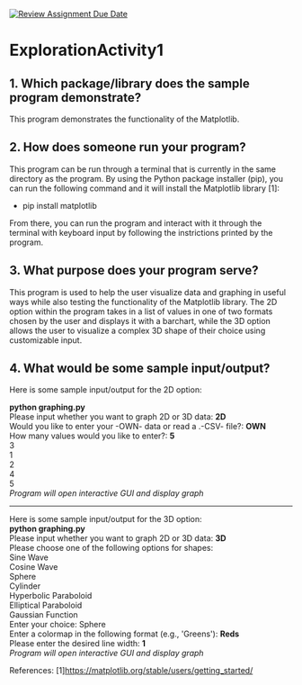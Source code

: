 [![Review Assignment Due Date](https://classroom.github.com/assets/deadline-readme-button-24ddc0f5d75046c5622901739e7c5dd533143b0c8e959d652212380cedb1ea36.svg)](https://classroom.github.com/a/oB7VDeFN)
# ExplorationActivity1
## 1. Which package/library does the sample program demonstrate?

This program demonstrates the functionality of the Matplotlib.

## 2. How does someone run your program?

This program can be run through a terminal that is currently in the same directory as the program. By using the Python package installer (pip), you can run the following command and it will install the Matplotlib library [1]:

 - pip install matplotlib

From there, you can run the program and interact with it through the terminal with keyboard input by following the instrictions printed by the program.

## 3. What purpose does your program serve?
This program is used to help the user visualize data and graphing in useful ways while also testing the functionality of the Matplotlib library. The 2D option within the program takes in a list of values in one of two formats chosen by the user and displays it with a barchart, while the 3D option allows the user to visualize a complex 3D shape of their choice using customizable input.

## 4. What would be some sample input/output?

Here is some sample input/output for the 2D option:  

**python graphing.py**  
Please input whether you want to graph 2D or 3D data: **2D**  
Would you like to enter your -OWN- data or read a .-CSV- file?: **OWN**  
How many values would you like to enter?: **5**  
3  
1  
2  
4  
5  
*Program will open interactive GUI and display graph*

-----------------------------------------------  

Here is some sample input/output for the 3D option:  
**python graphing.py**  
Please input whether you want to graph 2D or 3D data: **3D**  
Please choose one of the following options for shapes:  
Sine Wave  
Cosine Wave  
Sphere  
Cylinder  
Hyperbolic Paraboloid  
Elliptical Paraboloid  
Gaussian Function  
Enter your choice: Sphere  
Enter a colormap in the following format (e.g., 'Greens'): **Reds**  
Please enter the desired line width: **1**  
*Program will open interactive GUI and display graph*

 References:
 [1]https://matplotlib.org/stable/users/getting_started/
